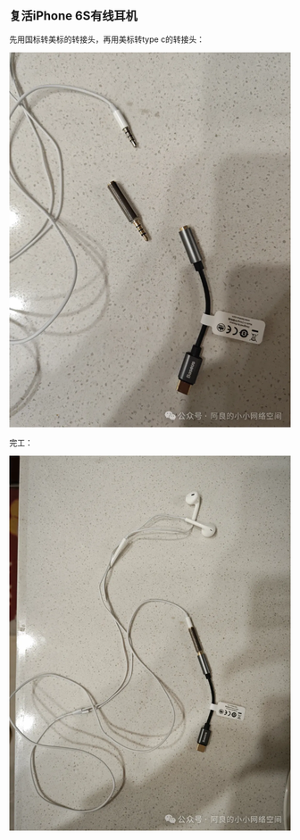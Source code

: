 ## 复活iPhone 6S有线耳机
先用国标转美标的转接头，再用美标转type c的转接头：

![转换](../images/2-维修电子设备/03-复活iPhone%206S有线耳机/转换.webp)

完工：

![完工](../images/2-维修电子设备/03-复活iPhone%206S有线耳机/完工.webp)